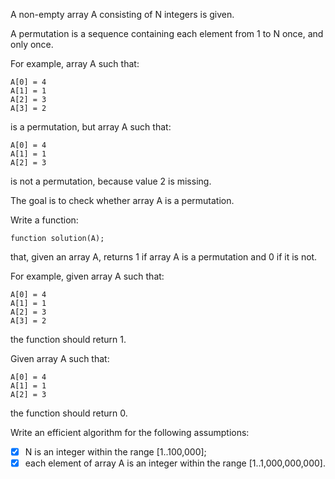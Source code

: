 A non-empty array A consisting of N integers is given.<br/>

A permutation is a sequence containing each element from 1 to N once, and only once.<br/>

For example, array A such that:<br/>

    A[0] = 4
    A[1] = 1
    A[2] = 3
    A[3] = 2
is a permutation, but array A such that:<br/>

    A[0] = 4
    A[1] = 1
    A[2] = 3
is not a permutation, because value 2 is missing.<br/>

The goal is to check whether array A is a permutation.<br/>

Write a function:<br/>

    function solution(A);

that, given an array A, returns 1 if array A is a permutation and 0 if it is not.<br/>

For example, given array A such that:<br/>

    A[0] = 4
    A[1] = 1
    A[2] = 3
    A[3] = 2
the function should return 1.<br/>

Given array A such that:<br/>

    A[0] = 4
    A[1] = 1
    A[2] = 3
the function should return 0.<br/>

Write an efficient algorithm for the following assumptions:<br/>

- [x] N is an integer within the range [1..100,000];
- [x] each element of array A is an integer within the range [1..1,000,000,000].
